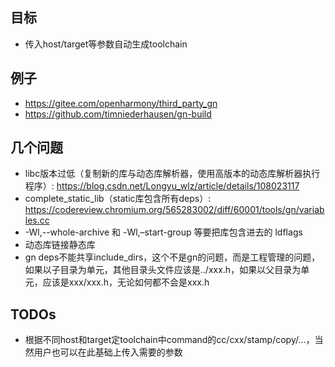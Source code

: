 
## 目标
- 传入host/target等参数自动生成toolchain

## 例子
- https://gitee.com/openharmony/third_party_gn
- https://github.com/timniederhausen/gn-build

## 几个问题
- libc版本过低（复制新的库与动态库解析器，使用高版本的动态库解析器执行程序）: https://blog.csdn.net/Longyu_wlz/article/details/108023117
- complete_static_lib（static库包含所有deps）: https://codereview.chromium.org/565283002/diff/60001/tools/gn/variables.cc
- -Wl,--whole-archive 和 -Wl,–start-group 等要把库包含进去的 ldflags
- 动态库链接静态库
- gn deps不能共享include_dirs，这个不是gn的问题，而是工程管理的问题，如果以子目录为单元，其他目录头文件应该是../xxx.h，如果以父目录为单元，应该是xxx/xxx.h，无论如何都不会是xxx.h

## TODOs
- 根据不同host和target定toolchain中command的cc/cxx/stamp/copy/...，当然用户也可以在此基础上传入需要的参数
